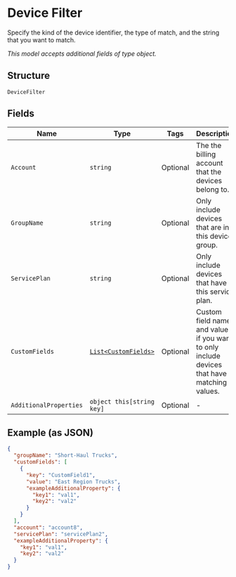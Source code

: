 
# Device Filter

Specify the kind of the device identifier, the type of match, and the string that you want to match.

*This model accepts additional fields of type object.*

## Structure

`DeviceFilter`

## Fields

| Name | Type | Tags | Description |
|  --- | --- | --- | --- |
| `Account` | `string` | Optional | The the billing account that the devices belong to. |
| `GroupName` | `string` | Optional | Only include devices that are in this device group. |
| `ServicePlan` | `string` | Optional | Only include devices that have this service plan. |
| `CustomFields` | [`List<CustomFields>`](../../doc/models/custom-fields.md) | Optional | Custom field names and values, if you want to only include devices that have matching values. |
| `AdditionalProperties` | `object this[string key]` | Optional | - |

## Example (as JSON)

```json
{
  "groupName": "Short-Haul Trucks",
  "customFields": [
    {
      "key": "CustomField1",
      "value": "East Region Trucks",
      "exampleAdditionalProperty": {
        "key1": "val1",
        "key2": "val2"
      }
    }
  ],
  "account": "account8",
  "servicePlan": "servicePlan2",
  "exampleAdditionalProperty": {
    "key1": "val1",
    "key2": "val2"
  }
}
```


